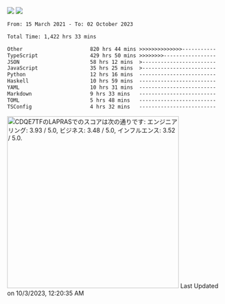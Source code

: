 <div>
  <img src="https://github-readme-stats.vercel.app/api?username=naporin0624&count_private=true&show_icons=true" />
  <img src="https://github-readme-stats.vercel.app/api/top-langs/?username=naporin0624&layout=compact&hide=css" />
  <!--START_SECTION:waka-->

```txt
From: 15 March 2021 - To: 02 October 2023

Total Time: 1,422 hrs 33 mins

Other                      820 hrs 44 mins >>>>>>>>>>>>>>-----------   57.69 %
TypeScript                 429 hrs 50 mins >>>>>>>>-----------------   30.22 %
JSON                       58 hrs 12 mins  >------------------------   04.09 %
JavaScript                 35 hrs 25 mins  >------------------------   02.49 %
Python                     12 hrs 16 mins  -------------------------   00.86 %
Haskell                    10 hrs 59 mins  -------------------------   00.77 %
YAML                       10 hrs 31 mins  -------------------------   00.74 %
Markdown                   9 hrs 33 mins   -------------------------   00.67 %
TOML                       5 hrs 48 mins   -------------------------   00.41 %
TSConfig                   4 hrs 32 mins   -------------------------   00.32 %
```

<!--END_SECTION:waka-->
  
  <!--START_SECTION:lapras-card-->
<p ><a href="https://lapras.com/public/CDQE7TF" target="_blank" rel="noopener noreferrer"><img alt="CDQE7TFのLAPRASでのスコアは次の通りです: エンジニアリング: 3.93 / 5.0, ビジネス: 3.48 / 5.0, インフルエンス: 3.52 / 5.0." src="https://lapras-card-generator.vercel.app/api/svg?e=3.93&b=3.48&i=3.52&b1=%23232323&b2=%236d6d6d&i1=%23212121&i2=%23818181&l=ja" width="400" ></a>  
Last Updated on 10/3/2023, 12:20:35 AM</p>
<!--END_SECTION:lapras-card-->
</div>
